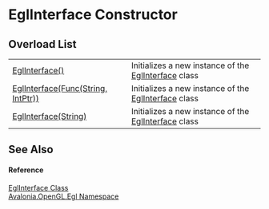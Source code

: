 # EglInterface Constructor


## Overload List
<table>
<tr>
<td><a href="M_Avalonia_OpenGL_Egl_EglInterface__ctor">EglInterface()</a></td>
<td>Initializes a new instance of the <a href="T_Avalonia_OpenGL_Egl_EglInterface">EglInterface</a> class</td>
</tr>
<tr>
<td><a href="M_Avalonia_OpenGL_Egl_EglInterface__ctor_1">EglInterface(Func(String, IntPtr))</a></td>
<td>Initializes a new instance of the <a href="T_Avalonia_OpenGL_Egl_EglInterface">EglInterface</a> class</td>
</tr>
<tr>
<td><a href="M_Avalonia_OpenGL_Egl_EglInterface__ctor_2">EglInterface(String)</a></td>
<td>Initializes a new instance of the <a href="T_Avalonia_OpenGL_Egl_EglInterface">EglInterface</a> class</td>
</tr>
</table>

## See Also


#### Reference
<a href="T_Avalonia_OpenGL_Egl_EglInterface">EglInterface Class</a>  
<a href="N_Avalonia_OpenGL_Egl">Avalonia.OpenGL.Egl Namespace</a>  
